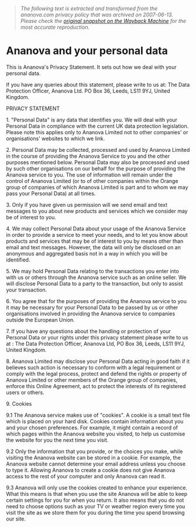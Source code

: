 > *The following text is extracted and transformed from the ananova.com privacy policy that was archived on 2007-06-13. Please check the [original snapshot on the Wayback Machine](https://web.archive.org/web/20070613034640id_/http%3A//www.ananova.com/about/privacy.html) for the most accurate reproduction.*

# Ananova and your personal data

This is Ananova's Privacy Statement. It sets out how we deal with your personal data.

If you have any queries about this statement, please write to us at: The Data Protection Officer, Ananova Ltd. PO Box 36, Leeds, LS11 9YJ, United Kingdom.

PRIVACY STATEMENT

1\. "Personal Data" is any data that identifies you. We will deal with your Personal Data in compliance with the current UK data protection legislation. Please note this applies only to Ananova Limited not to other companies' or organisations' websites to which we link.

2\. Personal Data may be collected, processed and used by Ananova Limited in the course of providing the Ananova Service to you and the other purposes mentioned below. Personal Data may also be processed and used by such other organisations on our behalf for the purpose of providing the Ananova service to you. The use of information will remain under the control of Ananova Limited (or to of other companies within the Orange group of companies of which Ananova Limited is part and to whom we may pass your Personal Data) at all times.

3\. Only if you have given us permission will we send email and text messages to you about new products and services which we consider may be of interest to you.

4\. We may collect Personal Data about your usage of the Ananova Service in order to provide a service to meet your needs, and to let you know about products and services that may be of interest to you by means other than email and text messages. However, the data will only be disclosed on an anonymous and aggregated basis not in a way in which you will be identified.

5\. We may hold Personal Data relating to the transactions you enter into with us or others through the Ananova service such as an online seller. We will disclose Personal Data to a party to the transaction, but only to assist your transaction.

6\. You agree that for the purposes of providing the Ananova service to you it may be necessary for your Personal Data to be passed by us or other organisations involved in providing the Ananova service to companies outside the European Union.

7\. If you have any questions about the handling or protection of your Personal Data or your rights under this privacy statement please write to us at : The Data Protection Officer, Ananova Ltd, PO Box 36, Leeds, LS11 9YJ, United Kingdom.

8\. Ananova Limited may disclose your Personal Data acting in good faith if it believes such action is necessary to conform with a legal requirement or comply with the legal process, protect and defend the rights or property of Ananova Limited or other members of the Orange group of companies, enforce this Online Agreement, act to protect the interests of its registered users or others.

9\. Cookies

9.1 The Ananova service makes use of "cookies". A cookie is a small text file which is placed on your hard disk. Cookies contain information about you and your chosen preferences. For example, it might contain a record of which pages within the Ananova website you visited, to help us customise the website for you the next time you visit.

9.2 Only the information that you provide, or the choices you make, while visiting the Ananova website can be stored in a cookie. For example, the Ananova website cannot determine your email address unless you choose to type it. Allowing Ananova to create a cookie does not give Ananova access to the rest of your computer and only Ananova can read it.

9.3 Ananova will only use the cookies created to enhance your experience. What this means is that when you use the site Ananova will be able to keep certain settings for you for when you return. It also means that you do not need to choose options such as your TV or weather region every time you visit the site as we store them for you during the time you spend browsing our site.
